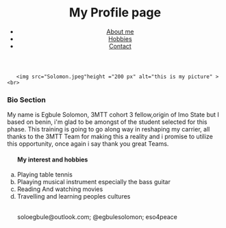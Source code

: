 <!DOCTYPE html>
<html lang="en">
<head>
    <meta charset="UTF-8">
    <title> My profile page</title>
</head>
<body>
     
<header>
      <div class="container">
        <div id="branding">
          <h1> My Profile page </h1>
        </div>
        <nav>
          <ul>
            <li><a href="#">About me</a></li>
            <li class="current"><a       href="#">Hobbies</a></li>
            <li><a href="#">Contact</a></li>
          </ul>
        </nav>
      </div>
    </header>


       <img src="Solomon.jpeg"height ="200 px" alt="this is my picture" ><br>
       
   <section id="main">
      <div class="container">
        <article id="main-col">
          <h1 class="page-title">Bio Section</h1>
          <p>
My name is Egbule Solomon, 3MTT cohort 3 fellow,origin of Imo State but I based on benin, i'm glad to be amongst of the student selected for this phase. This training is going to go along way in reshaping my carrier, all thanks to the 3MTT Team for making this a reality and i promise to utilize this opportunity, once again i say thank you great Teams.
   </p>
</section>
   <ol type ="a">
   <h4>My interest and hobbies</h4>
   <li>Playing table tennis</li>
   <li>Plaaying musical instrument especially the bass guitar</li>
   <li>Reading And watching movies</li>
   <li>Travelling and learning peoples cultures</li> <br>


<footer>
      <p>soloegbule@outlook.com; @egbulesolomon; eso4peace</p>
    </footer>

</body>
</html>